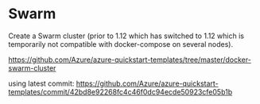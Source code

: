 # Swarm 

Create a Swarm cluster (prior to 1.12 which has switched to 1.12 which is temporarily not compatible with docker-compose on several nodes).

<https://github.com/Azure/azure-quickstart-templates/tree/master/docker-swarm-cluster>

using latest commit: <https://github.com/Azure/azure-quickstart-templates/commit/42bd8e92268fc4c46f0dc94ecde50923cfe05b1b>

